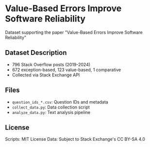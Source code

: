 # Value-Based Errors Improve Software Reliability

Dataset supporting the paper "Value-Based Errors Improve Software Reliability"

## Dataset Description
- 796 Stack Overflow posts (2019-2024)
- 672 exception-based, 123 value-based, 1 comparative
- Collected via Stack Exchange API

## Files
- `question_ids_*.csv`: Question IDs and metadata
- `collect_data.py`: Data collection script
- `analyze_data.py`: Text analysis pipeline

## License
Scripts: MIT License
Data: Subject to Stack Exchange's CC BY-SA 4.0
